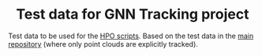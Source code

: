<div align="center">

# Test data for GNN Tracking project

</div>

Test data to be used for the [HPO scripts][hpo scripts].
Based on the test data in the [main repository][gnn_tracking] (where only
point clouds are explicitly tracked).

[hpo scripts]: https://github.com/gnn-tracking/hyperparameter_optimization
[gnn_tracking]: https://github.com/gnn-tracking/gnn_tracking/
